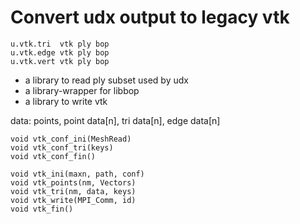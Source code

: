 # Convert udx output to legacy vtk

	u.vtk.tri  vtk ply bop
	u.vtk.edge vtk ply bop
	u.vtk.vert vtk ply bop

- a library to read ply subset used by udx
- a library-wrapper for libbop
- a library to write vtk

data: points, point data[n], tri data[n], edge data[n]

	void vtk_conf_ini(MeshRead)
	void vtk_conf_tri(keys)
	void vtk_conf_fin()

	void vtk_ini(maxn, path, conf)
	void vtk_points(nm, Vectors)
	void vtk_tri(nm, data, keys)
	void vtk_write(MPI_Comm, id)
	void vtk_fin()
